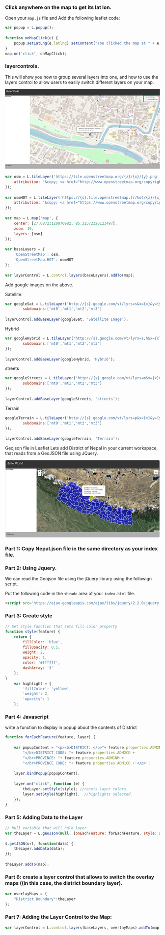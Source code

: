 ### Click anywhere on the map to get its lat lon.

Open your `map.js` file and Add the following leaflet code:

```javascript
var popup = L.popup();

function onMapClick(e) {
	popup.setLatLng(e.latlng).setContent("You clicked the map at " + e.latlng.toString()).openOn(map);
}
map.on('click', onMapClick);
```

### layercontrols.
This will show you how to group several layers into one, and how to use the layers control to allow users to easily switch different layers on your map.

<img src="images/layers Control.png">

```javascript
var osm = L.tileLayer('https://tile.openstreetmap.org/{z}/{x}/{y}.png', {
	attribution: '&copy; <a href="http://www.openstreetmap.org/copyright">OpenStreetMap</a>'
});

var osmHOT = L.tileLayer('https://{s}.tile.openstreetmap.fr/hot/{z}/{x}/{y}.png', {
	attribution: '&copy; <a href="https://www.openstreetmap.org/copyright">OpenStreetMap</a> contributors, Tiles style by <a href="https://www.hotosm.org/" target="_blank">Humanitarian OpenStreetMap Team</a> hosted by <a href="https://openstreetmap.fr/" target="_blank">OpenStreetMap France</a>'
});

var map = L.map('map', {
	center: [27.68723120070982, 85.32372326123497],
	zoom: 19,
	layers: [osm]
});

var baseLayers = {
	'OpenStreetMap': osm,
	'OpenStreetMap.HOT': osmHOT
};

var layerControl = L.control.layers(baseLayers).addTo(map);
```

Add google images on the above.

Satellite:

```javascript
var googleSat = L.tileLayer('http://{s}.google.com/vt/lyrs=s&x={x}&y={y}&z={z}',{
        subdomains:['mt0','mt1','mt2','mt3']

layerControl.addBaseLayer(googleSat, 'Satellite Image');
```

Hybrid
```javascript
var googleHybrid = L.tileLayer('http://{s}.google.com/vt/lyrs=s,h&x={x}&y={y}&z={z}',{
        subdomains:['mt0','mt1','mt2','mt3']
});

layerControl.addBaseLayer(googleHybrid, 'Hybrid');
```

streets
```javascript
var googleStreets = L.tileLayer('http://{s}.google.com/vt/lyrs=m&x={x}&y={y}&z={z}',{
        subdomains:['mt0','mt1','mt2','mt3']
});

layerControl.addBaseLayer(googleStreets, 'streets');
```

Terrain
```javascript
googleTerrain = L.tileLayer('http://{s}.google.com/vt/lyrs=p&x={x}&y={y}&z={z}',{
        subdomains:['mt0','mt1','mt2','mt3']
});

layerControl.addBaseLayer(googleTerrain, 'Terrain');
```

Geojson file in Leaflet
Lets add District of Nepal in your current workspace, that reads from a GeoJSON file using JQuery.

<img src="images/jquery.png">

### Part 1: Copy Nepal.json file in the same directory as your index file.

### Part 2: Using Jquery.
We can read the Geojson file using the jQuery library  using the followign script.

Put the following code in the `<head>` area of your `index.html` file.

```html
<script src="https://ajax.googleapis.com/ajax/libs/jquery/2.2.0/jquery.min.js"></script>
```
### Part 3: Create style
```javascript
// Set style function that sets fill color property
function style(feature) {
    return {
        fillColor: 'blue',
        fillOpacity: 0.5,
        weight: 2,
        opacity: 1,
        color: '#ffffff',
        dashArray: '3'
    };
}
    var highlight = {
        'fillColor': 'yellow',
        'weight': 2,
        'opacity': 1
    };
```

### Part 4: Javascript
write a function to display in popup about the contents of District
```javascript
function forEachFeature(feature, layer) {

	var popupContent = "<p><b>DISTRICT: </b>"+ feature.properties.ADM2NM_1 +
		"</br>DISTRICT CODE: "+ feature.properties.ADM2CD +
		"</br>PROVINCE: "+ feature.properties.ADM1NM +
		"</br>PROVINCE CODE: "+ feature.properties.ADM1CD +'</p>';

	layer.bindPopup(popupContent);

	layer.on("click", function (e) {
		theLayer.setStyle(style); //resets layer colors
		layer.setStyle(highlight);  //highlights selected.
	});
}	
```
### Part 5: Adding Data to the Layer
```javascript
// Null variable that will hold layer
var theLayer = L.geoJson(null, {onEachFeature: forEachFeature, style: style});

$.getJSON(url, function(data) {
	theLayer.addData(data);
});

theLayer.addTo(map);
```
### Part 6: create a layer control that allows to switch the overlay maps ((in this case, the district boundary layer).
```javascript
var overlayMaps = {
    "District Boundary":theLayer
};
```
### Part 7: Adding the Layer Control to the Map: 
```javascript
var layerControl = L.control.layers(baseLayers, overlayMaps).addTo(map);
```
